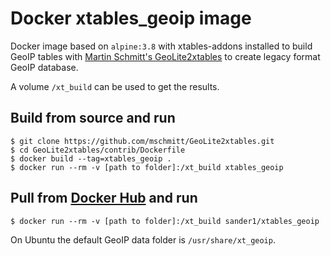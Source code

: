 # Docker xtables_geoip image

Docker image based on `alpine:3.8` with xtables-addons installed to build GeoIP tables with [Martin Schmitt's GeoLite2xtables][1] to create legacy format GeoIP database.

A volume `/xt_build` can be used to get the results.

## Build from source and run
```
$ git clone https://github.com/mschmitt/GeoLite2xtables.git
$ cd GeoLite2xtables/contrib/Dockerfile
$ docker build --tag=xtables_geoip .
$ docker run --rm -v [path to folder]:/xt_build xtables_geoip
```

## Pull from [Docker Hub][2] and run
```
$ docker run --rm -v [path to folder]:/xt_build sander1/xtables_geoip
```

On Ubuntu the default GeoIP data folder is `/usr/share/xt_geoip`.

[1]: https://github.com/mschmitt/GeoLite2xtables
[2]: https://hub.docker.com/r/sander1/xtables_geoip
